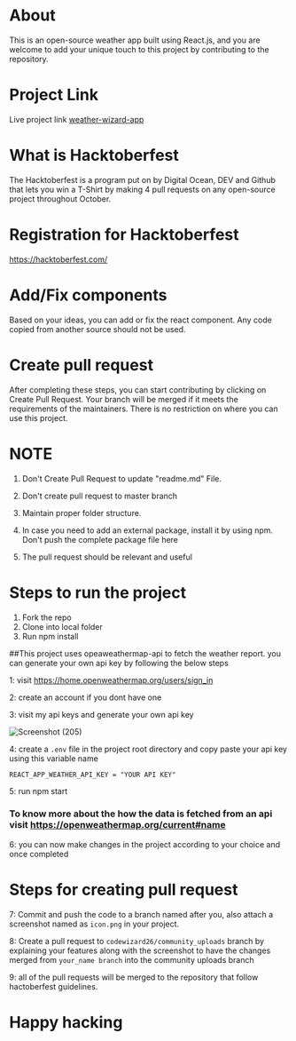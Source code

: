 # About

This is an open-source weather app built using React.js, and you are welcome to add your unique touch to this project by contributing to the repository.

# Project Link

Live project link [weather-wizard-app](https://weather-wizard-app.netlify.app)

# What is Hacktoberfest
The Hacktoberfest is a program put on by Digital Ocean, DEV and Github that lets you win a T-Shirt by making 4 pull requests on any open-source project throughout October.

# Registration for Hacktoberfest
https://hacktoberfest.com/

# Add/Fix components
Based on your ideas, you can add or fix the react component. Any code copied from another source should not be used.

# Create pull request
After completing these steps, you can start contributing by clicking on Create Pull Request. Your branch will be merged if it meets the requirements of the maintainers. There is no restriction on where you can use this project.


# NOTE
1. Don't Create Pull Request to update "readme.md" File.

2. Don't create pull request to master branch

3. Maintain proper folder structure.

4. In case you need to add an external package, install it by using npm. Don't push the complete package file here

5. The pull request should be relevant and useful



# Steps to run the project
1. Fork the repo
2. Clone into local folder 
3. Run npm install

##This project uses opeaweathermap-api to fetch the weather report. you can generate your own api key by following the below steps

1: visit https://home.openweathermap.org/users/sign_in

2: create an account if you dont have one

3: visit my api keys and generate your own api key

![Screenshot (205)](https://user-images.githubusercontent.com/49120376/194599069-eb40c105-33e2-4500-bf47-ea9c47db5eea.png)

4: create a `.env` file in the project root directory and copy paste your api key using this variable name

`REACT_APP_WEATHER_API_KEY = "YOUR API KEY"`

5: run npm start 

### To know more about the how the data is fetched from an api visit https://openweathermap.org/current#name

6: you can now make changes in the project according to your choice and once completed

# Steps for creating pull request

7: Commit and push the code to a branch named after you, also attach a screenshot named as `icon.png` in your project.

8: Create a pull request to `codewizard26/community_uploads` branch by explaining your features along with the screenshot to have the changes merged from `your_name branch` into the community uploads branch

9: all of the pull requests will be merged to the repository that follow hactoberfest guidelines.



# Happy hacking







